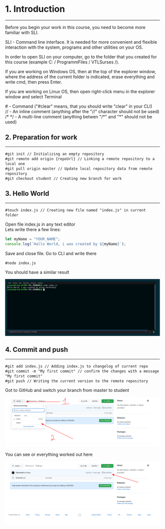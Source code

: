 # 1. Introduction

<hr/>

Before you begin your work in this course, you need to become more familiar with SLI.

SLI - Command line interface. It is needed for more convenient and flexible interaction with the system, programs and other utilities on your OS.

In order to open SLI on your computer, go to the folder that you created for this course (example C: / ProgrammFiles / VTLSurses /).

If you are working on Windows OS, then at the top of the explorer window, where the address of the current folder is indicated, erase everything and write cmd, then press Enter.

If you are working on Linux OS, then open right-click menu in the explorer window and select Terminal

\# - Command ("#clear" means, that you should write "clear" in your CLI)<br/>
// - An inline comment (anything after the "//" character should not be used) <br/>
/\* \*/ - A multi-line comment (anything betwen "/\*" and "\*\" should not be used) 

## 2. Preparation for work

<hr/>

	#git init // Initializing an empty repository
	#git remote add origin {repoUrl} // Linking a remote repository to a local one
	#git pull origin master // Update local repository data from remote repository
	#git checkout student // Creating new branch for work

## 3. Hello World

<hr/>

	#touch index.js // Creating new file named "index.js" in current folder
	
Open file index.js in any text editor <br/>
Lets write there a few lines:
```javascript
let myName = "YOUR_NAME";
console.log(`Hallo World, i was created by ${myName}`);
```
Save and close file. Go to CLI and write there 
	
	#node index.js
	
You should have a similar result

![](imgs/20200910-150842.png)

## 4. Commit and push

<hr/>

	#git add index.js // Adding index.js to changelog of current repo
	#git commit -m "My first commit" // confirm the changes with a message "My first commit"
	#git push // Writing the current version to the remote repository
	
Got to GitHub and switch your branch from master to student

![](imgs/20200910-151542.png)

You can see or everything worked out here

![](imgs/20200910-151256.png)